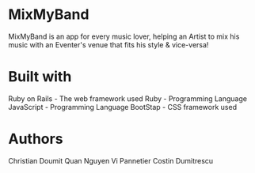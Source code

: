 # MixMyBand
MixMyBand is an app for every music lover, helping an Artist to mix his music with an Eventer's venue that fits his style & vice-versa!

# Built with
Ruby on Rails - The web framework used
Ruby - Programming Language
JavaScript - Programming Language
BootStap - CSS framework used

# Authors
Christian Doumit
Quan Nguyen
Vi Pannetier
Costin Dumitrescu

